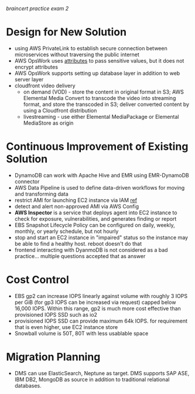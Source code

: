 _braincert practice exam 2_

# Design for New Solution

- using AWS PrivateLink to establish secure connection between microservices without traversing the public internet
- AWS OpsWork uses [attributes](https://docs.aws.amazon.com/opsworks/latest/userguide/workingcookbook-installingcustom-components-attributes.html) to pass sensitive values, but it does not encrypt attributes
- AWS OpsWork supports setting up database layer in addition to web server layer
- cloudfront video delivery
  - on demand (VOD) - store the content in original format in S3; AWS Elemental Media Convert to transcode the video into streaming format, and store the transcoded in S3; deliver converted content by using a Cloudfront distribution
  - livestreaming - use either Elemental MediaPackage or Elemental MediaStore as origin



# Continuous Improvement of Existing Solution

- DynamoDB can work with Apache Hive and EMR using EMR-DynamoDB connector
- AWS Data Pipeline is used to define data-driven workflows for moving and transforming data
- restrict AMI for launching EC2 instance via IAM [ref](https://aws.amazon.com/premiumsupport/knowledge-center/restrict-launch-tagged-ami/)
- detect and alert non-approved AMI via AWS Config
- __AWS Inspector__ is a service that deploys agent into EC2 instance to check for exposure, vulnerabilities, and generates finding or report
- EBS Snapshot Lifecycle Policy can be configured on daily, weekly, monthly, or yearly schedule, but not hourly
- stop and start an EC2 instance in "impaired" status so the instance may be able to find a healthy host. reboot doesn't do that
- frontend interacting with DyanmoDB is not considered as a bad practice... multiple questions accepted that as answer


# Cost Control
- EBS gp2 can increase IOPS linearly against volume with roughly 3 IOPS per GiB (for gp3 IOPS can be increased via request) capped below 16,000 IOPS. Within this range, gp2 is much more cost effective than provisioned IOPS SSD such as io2 
- provisioned IOPS SSD can provide maximum 64k IOPS. for requirement that is even higher, use EC2 instance store
- Snowball volume is 50T, 80T with less usablable space

# Migration Planning

- DMS can use ElasticSearch, Neptune as target. DMS supports SAP ASE, IBM DB2, MongoDB as source in addition to traditional relational databases.



